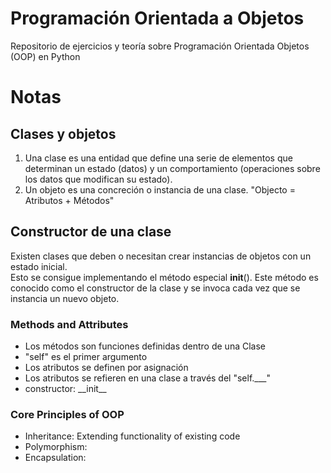 # Programación Orientada a Objetos
Repositorio de ejercicios y teoría sobre Programación Orientada Objetos (OOP) en Python

# Notas

## Clases y objetos
1. Una clase es una entidad que define una serie de elementos que determinan un estado (datos) y un comportamiento (operaciones sobre los datos que modifican su estado).
2. Un objeto es una concreción o instancia de una clase. "Objecto = Atributos + Métodos"

## Constructor de una clase
Existen clases que deben o necesitan crear instancias de objetos con un estado inicial. <br>
Esto se consigue implementando el método especial __init__(). Este método es conocido como el constructor de la clase y se invoca cada vez que se instancia un nuevo objeto.<br>

### Methods and Attributes
<ul> 
<li>Los métodos son funciones definidas dentro de una Clase</li>
<li>"self" es el primer argumento</li>
<li>Los atributos se definen por asignación</li>
<li>Los atributos se refieren en una clase a través del "self.___"</li>
<li> constructor: __init__</li>

</ul>

### Core Principles of OOP
<ul>
<li>Inheritance: Extending functionality of existing code</li>
<li>Polymorphism:</li>
<li>Encapsulation:</li>
</ul>